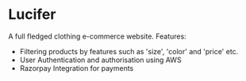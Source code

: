 # Lucifer

A full fledged clothing e-commerce website. 
Features: 
- Filtering products by features such as 'size', 'color' and 'price' etc. 
- User Authentication and authorisation using AWS
- Razorpay Integration for payments
